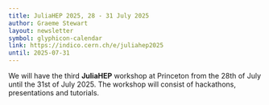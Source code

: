 ```yaml
---
title: JuliaHEP 2025, 28 - 31 July 2025
author: Graeme Stewart
layout: newsletter
symbol: glyphicon-calendar
link: https://indico.cern.ch/e/juliahep2025
until: 2025-07-31
---
```


We will have the third **JuliaHEP** workshop at Princeton from the 28th of July until the 31st of July 2025. The workshop will consist of hackathons, presentations and tutorials.

